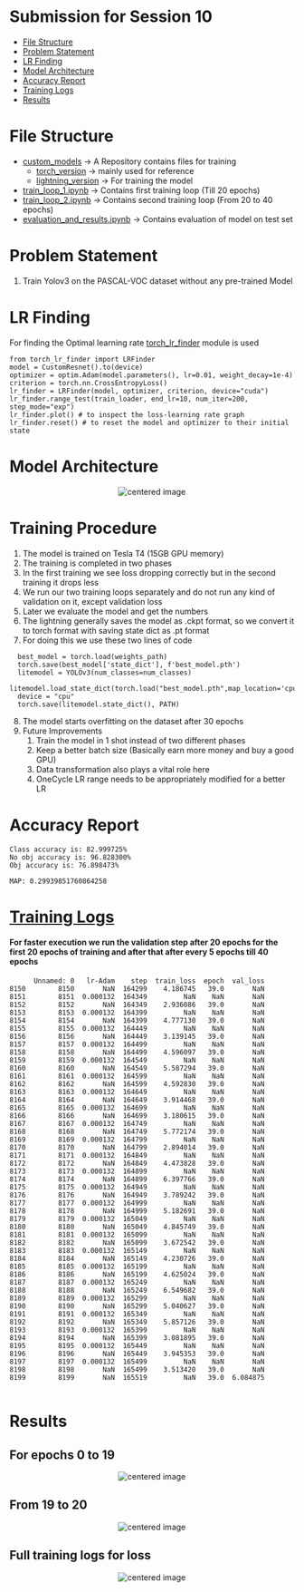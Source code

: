 # Submission for Session 10
- [File Structure](#File-Structure)
- [Problem Statement](#Problem-Statement)
- [LR Finding](#LR-Finding)
- [Model Architecture](#Model-Architecture)
- [Accuracy Report](#Accuracy-Report)
- [Training Logs](#Training-Logs)
- [Results](#Results)

# File Structure 
* [custom_models](https://github.com/deepanshudashora/custom_models) -> A Repository contains files for training
    * [torch_version](https://github.com/deepanshudashora/ERAV1/tree/master/session13/torch_version) -> mainly used for reference 
    * [lightning_version](https://github.com/deepanshudashora/ERAV1/tree/master/session13/lightning_version) -> For training the model
* [train_loop_1.ipynb](https://github.com/deepanshudashora/ERAV1/blob/master/session13/lightning_version/train_loop_1.ipynb) -> Contains first training loop (Till 20 epochs)
* [train_loop_2.ipynb](https://github.com/deepanshudashora/ERAV1/blob/master/session13/lightning_version/train_loop_2.ipynb) -> Contains second training loop (From 20 to 40 epochs)
* [evaluation_and_results.ipynb](https://github.com/deepanshudashora/ERAV1/blob/master/session13/lightning_version/evaluation_and_results.ipynb) -> Contains evaluation of model on test set 

# Problem Statement
1. Train Yolov3 on the PASCAL-VOC dataset without any pre-trained Model

# LR Finding 

For finding the Optimal learning rate [torch_lr_finder](https://github.com/davidtvs/pytorch-lr-finder) module is used

```
from torch_lr_finder import LRFinder
model = CustomResnet().to(device)
optimizer = optim.Adam(model.parameters(), lr=0.01, weight_decay=1e-4)
criterion = torch.nn.CrossEntropyLoss()
lr_finder = LRFinder(model, optimizer, criterion, device="cuda")
lr_finder.range_test(train_loader, end_lr=10, num_iter=200, step_mode="exp")
lr_finder.plot() # to inspect the loss-learning rate graph
lr_finder.reset() # to reset the model and optimizer to their initial state
```

# Model Architecture

<p align="center">
    <img src="images/architecture.png" alt="centered image" />
</p>

# Training Procedure

1. The model is trained on Tesla T4 (15GB GPU memory)
2. The training is completed in two phases
3. In the first training we see loss dropping correctly but in the second training it drops less
4. We run our two training loops separately and do not run any kind of validation on it, except validation loss
5. Later we evaluate the model and get the numbers
6. The lightning generally saves the model as .ckpt format, so we convert it to torch format with saving state dict as .pt format
7. For doing this we use these two lines of code

```
  best_model = torch.load(weights_path)
  torch.save(best_model['state_dict'], f'best_model.pth')
  litemodel = YOLOv3(num_classes=num_classes)
  litemodel.load_state_dict(torch.load("best_model.pth",map_location='cpu'))
  device = "cpu"
  torch.save(litemodel.state_dict(), PATH)
```
   

8. The model starts overfitting on the dataset after 30 epochs
9. Future Improvements
     1. Train the model in 1 shot instead of two different phases
     2. Keep a better batch size (Basically earn more money and buy a good GPU)
     3. Data transformation also plays a vital role here
     4. OneCycle LR range needs to be appropriately modified for a better LR

# Accuracy Report

```
Class accuracy is: 82.999725%
No obj accuracy is: 96.828300%
Obj accuracy is: 76.898473%

MAP: 0.29939851760864258

```

# [Training Logs](https://github.com/deepanshudashora/ERAV1/blob/master/session13/lightning_version/merged_logs.csv)

#### For faster execution we run the validation step after 20 epochs for the first 20 epochs of training and after that after every 5 epochs till 40 epochs

```
      Unnamed: 0   lr-Adam    step  train_loss  epoch  val_loss
8150        8150       NaN  164299    4.186745   39.0       NaN
8151        8151  0.000132  164349         NaN    NaN       NaN
8152        8152       NaN  164349    2.936086   39.0       NaN
8153        8153  0.000132  164399         NaN    NaN       NaN
8154        8154       NaN  164399    4.777130   39.0       NaN
8155        8155  0.000132  164449         NaN    NaN       NaN
8156        8156       NaN  164449    3.139145   39.0       NaN
8157        8157  0.000132  164499         NaN    NaN       NaN
8158        8158       NaN  164499    4.596097   39.0       NaN
8159        8159  0.000132  164549         NaN    NaN       NaN
8160        8160       NaN  164549    5.587294   39.0       NaN
8161        8161  0.000132  164599         NaN    NaN       NaN
8162        8162       NaN  164599    4.592830   39.0       NaN
8163        8163  0.000132  164649         NaN    NaN       NaN
8164        8164       NaN  164649    3.914468   39.0       NaN
8165        8165  0.000132  164699         NaN    NaN       NaN
8166        8166       NaN  164699    3.180615   39.0       NaN
8167        8167  0.000132  164749         NaN    NaN       NaN
8168        8168       NaN  164749    5.772174   39.0       NaN
8169        8169  0.000132  164799         NaN    NaN       NaN
8170        8170       NaN  164799    2.894014   39.0       NaN
8171        8171  0.000132  164849         NaN    NaN       NaN
8172        8172       NaN  164849    4.473828   39.0       NaN
8173        8173  0.000132  164899         NaN    NaN       NaN
8174        8174       NaN  164899    6.397766   39.0       NaN
8175        8175  0.000132  164949         NaN    NaN       NaN
8176        8176       NaN  164949    3.789242   39.0       NaN
8177        8177  0.000132  164999         NaN    NaN       NaN
8178        8178       NaN  164999    5.182691   39.0       NaN
8179        8179  0.000132  165049         NaN    NaN       NaN
8180        8180       NaN  165049    4.845749   39.0       NaN
8181        8181  0.000132  165099         NaN    NaN       NaN
8182        8182       NaN  165099    3.672542   39.0       NaN
8183        8183  0.000132  165149         NaN    NaN       NaN
8184        8184       NaN  165149    4.230726   39.0       NaN
8185        8185  0.000132  165199         NaN    NaN       NaN
8186        8186       NaN  165199    4.625024   39.0       NaN
8187        8187  0.000132  165249         NaN    NaN       NaN
8188        8188       NaN  165249    6.549682   39.0       NaN
8189        8189  0.000132  165299         NaN    NaN       NaN
8190        8190       NaN  165299    5.040627   39.0       NaN
8191        8191  0.000132  165349         NaN    NaN       NaN
8192        8192       NaN  165349    5.857126   39.0       NaN
8193        8193  0.000132  165399         NaN    NaN       NaN
8194        8194       NaN  165399    3.081895   39.0       NaN
8195        8195  0.000132  165449         NaN    NaN       NaN
8196        8196       NaN  165449    3.945353   39.0       NaN
8197        8197  0.000132  165499         NaN    NaN       NaN
8198        8198       NaN  165499    3.513420   39.0       NaN
8199        8199       NaN  165519         NaN   39.0  6.084875


```

# Results

## For epochs 0 to 19

<p align="center">
    <img src="images/train_logs_1.png" alt="centered image" />
</p>

## From 19 to 20

<p align="center">
    <img src="images/train_logs_2.png" alt="centered image" />
</p>

## Full training logs for loss

<p align="center">
    <img src="images/full_training.png" alt="centered image" />
</p>

